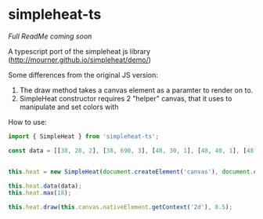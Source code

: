 # simpleheat-ts
*Full ReadMe coming soon*

A typescript port of the simpleheat js library (http://mourner.github.io/simpleheat/demo/)

Some differences from the original JS version:
1. The draw method takes a canvas element as a paramter to render on to.
2. SimpleHeat constructor requires 2 "helper" canvas, that it uses to manipulate and set colors with



How to use: 

```ts
import { SimpleHeat } from 'simpleheat-ts';

const data = [[38, 20, 2], [38, 690, 3], [48, 30, 1], [48, 40, 1], [48, 670, 1], [58, 640, 1], [58, 680, 1], [67, 630, 1], [86, 10, 1], [86, 660, 1], [96, 0, 1], [96, 80, 1], [96, 530, 1], [96, 540, 2], [96, 560, 1], [96, 620, 1], [96, 640, 1], [105, 530, 1], [105, 560, 3], [105, 590, 1], [105, 610, 1], [115, 300, 1], [115, 310, 4], [125, 260, 1], [125, 280, 1], [125, 300, 1], [125, 500, 1], [125, 530, 1], [134, 250, 1], [134, 260, 1], [134, 280, 1], [144, 40, 1], [144, 260, 1], [144, 270, 4], [144, 320, 1], [144, 330, 1], [153, 220, 1], [163, 280, 1], [173, 120, 2], [182, 80, 1], [182, 120, 2], [192, 10, 1], [192, 120, 1], [192, 130, 2], [192, 190, 1], [192, 530, 1], [201, 120, 2], [201, 130, 1], [201, 150, 1], [201, 190, 1], [201, 240, 1], [201, 280, 1], [201, 290, 1], [201, 340, 1], [201, 390, 3], [201, 400, 2], [201, 420, 1], [201, 670, 1], [201, 710, 1], [201, 750, 1], [211, 160, 2], [211, 280, 1], [211, 320, 1], [211, 340, 1], [211, 800, 2], [211, 810, 2], [221, 80, 1], [221, 140, 2], [221, 170, 1], [221, 180, 1], [221, 230, 1], [221, 420, 1], [221, 490, 2]];


this.heat = new SimpleHeat(document.createElement('canvas'), document.createElement('canvas'));

this.heat.data(data);
this.heat.max(18);

this.heat.draw(this.canvas.nativeElement.getContext('2d'), 0.5);
```


